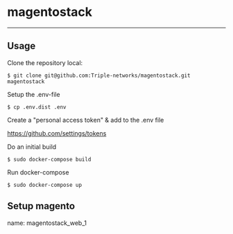 # magentostack
--------------

## Usage

Clone the repository local:

    $ git clone git@github.com:Triple-networks/magentostack.git magentostack

Setup the .env-file 

    $ cp .env.dist .env
    
Create a "personal access token" & add to the .env file
     
https://github.com/settings/tokens 
    

Do an initial build


    $ sudo docker-compose build
    

Run docker-compose
    
    $ sudo docker-compose up


## Setup magento

name: magentostack_web_1



